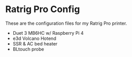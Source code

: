# Ratrig Pro Config

These are the configuration files for my Ratrig Pro printer.

- Duet 3 MB6HC w/ Raspberry Pi 4
- e3d Volcano Hotend
- SSR & AC bed heater
- BLtouch probe
